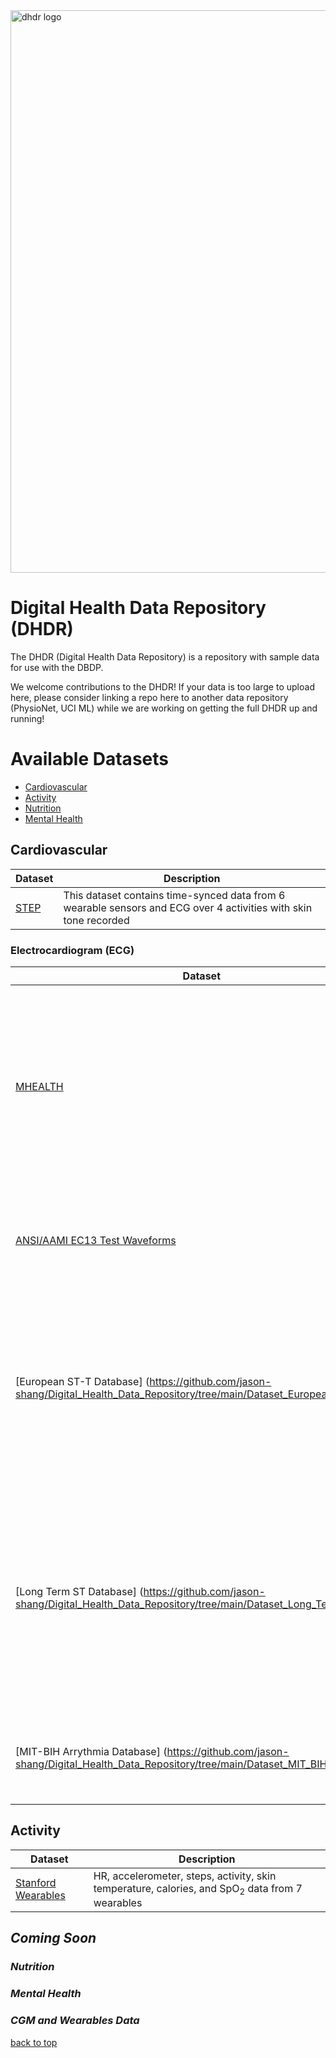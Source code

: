 <img src="https://user-images.githubusercontent.com/43549914/106479048-e0c7ac00-6477-11eb-900b-45843e4f9554.jpg" alt="dhdr logo" width="900" id="top"/>

# Digital Health Data Repository (DHDR)

The DHDR (Digital Health Data Repository) is a repository with sample data for use with the DBDP. 

We welcome contributions to the DHDR! If your data is too large to upload here, please consider linking a repo here to another data repository (PhysioNet, UCI ML) while we are working on getting the full DHDR up and running! 

# Available Datasets
* [Cardiovascular](#cardiovascular)
* [Activity](#activity)
* [Nutrition](#coming-soon)
* [Mental Health](#coming-soon)

## Cardiovascular
| Dataset | Description |
| ------ | ------ |
| [STEP](https://github.com/DigitalBiomarkerDiscoveryPipeline/Digital_Health_Data_Repository/tree/main/Dataset_STEP) | This dataset contains time-synced data from 6 wearable sensors and ECG over 4 activities with skin tone recorded  |

### Electrocardiogram (ECG)
| Dataset | Description |
| ------ | ------ | 
|[MHEALTH](https://github.com/DigitalBiomarkerDiscoveryPipeline/Digital_Health_Data_Repository/tree/main/Dataset_MHEALTH)| Body motion and vital signs recordings for ten volunteers while performing several physical activities. Includes acceleration, rate of turn and magnetic field orientation data as measured at various body positions, and 2-lead ECG measurements. 
| [ANSI/AAMI EC13 Test Waveforms](https://github.com/DigitalBiomarkerDiscoveryPipeline/Digital_Health_Data_Repository/tree/main/Dataset_ANSI_AAMI_EC13_Test_Waveforms) | Synthetic and real waveform recordings that can be used for testing a variety of devices that monitor the electrocardiogram. | 
[European ST-T Database] (https://github.com/jason-shang/Digital_Health_Data_Repository/tree/main/Dataset_European_ST_T) | The European ST-T Database is intended to be used for evaluation of algorithms for analysis of ST and T-wave changes. This database consists of 90 annotated excerpts of ambulatory ECG recordings from 79 subjects.|
[Long Term ST Database] (https://github.com/jason-shang/Digital_Health_Data_Repository/tree/main/Dataset_Long_Term_ST) | 86 lengthy ECG recordings of 80 human subjects, chosen to exhibit a variety of events of ST segment changes, including ischemic ST episodes, axis-related non-ischemic ST episodes, episodes of slow ST level drift, and episodes containing mixtures of these phenomena. |
[MIT-BIH Arrythmia Database] (https://github.com/jason-shang/Digital_Health_Data_Repository/tree/main/Dataset_MIT_BIH_Arrhythmia) | 48 half-hour excerpts of two-channel ambulatory ECG recordings, obtained from 47 subjects.

## Activity
| Dataset | Description |
| ------ | ------ |
| [Stanford Wearables](https://github.com/DigitalBiomarkerDiscoveryPipeline/Digital_Health_Data_Repository/tree/main/Dataset_StanfordWearables)|HR, accelerometer, steps, activity, skin temperature, calories, and SpO<sub>2</sub> data from 7 wearables|

## *Coming Soon*

### *Nutrition*
### *Mental Health*
### *CGM and Wearables Data*

[back to top](#top)
